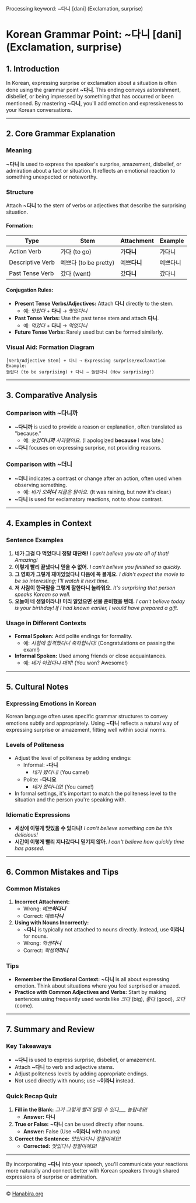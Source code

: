 Processing keyword: ~다니 [dani] (Exclamation, surprise)
# Korean Grammar Point: ~다니 [dani] (Exclamation, surprise)

## 1. Introduction
In Korean, expressing surprise or exclamation about a situation is often done using the grammar point **~다니**. This ending conveys astonishment, disbelief, or being impressed by something that has occurred or been mentioned. By mastering **~다니**, you'll add emotion and expressiveness to your Korean conversations.

---
## 2. Core Grammar Explanation
### Meaning
**~다니** is used to express the speaker's surprise, amazement, disbelief, or admiration about a fact or situation. It reflects an emotional reaction to something unexpected or noteworthy.
### Structure
Attach **~다니** to the stem of verbs or adjectives that describe the surprising situation.
#### Formation:
| **Type**           | **Stem**             | **Attachment** | **Example**        |
|--------------------|----------------------|----------------|--------------------|
| Action Verb        | 가다 (to go)         | 가**다니**     | 가다니             |
| Descriptive Verb   | 예쁘다 (to be pretty)| 예쁘**다니**   | 예쁘다니           |
| Past Tense Verb    | 갔다 (went)          | 갔**다니**     | 갔다니             |
#### Conjugation Rules:
- **Present Tense Verbs/Adjectives:** Attach **다니** directly to the stem.
  - 예: *맛있다* + **다니** → *맛있다니*
- **Past Tense Verbs:** Use the past tense stem and attach **다니**.
  - 예: *먹었다* + **다니** → *먹었다니*
- **Future Tense Verbs:** Rarely used but can be formed similarly.
### Visual Aid: Formation Diagram
```
[Verb/Adjective Stem] + 다니 → Expressing surprise/exclamation
Example:
놀랍다 (to be surprising) + 다니 → 놀랍다니 (How surprising!)
```
---
## 3. Comparative Analysis
### Comparison with **~다니까**
- **~다니까** is used to provide a reason or explanation, often translated as "because."
  - 예: *늦었**다니까** 사과했어요.* (I apologized **because** I was late.)
- **~다니** focuses on expressing surprise, not providing reasons.
### Comparison with **~더니**
- **~더니** indicates a contrast or change after an action, often used when observing something.
  - 예: *비가 오**더니** 지금은 맑아요.* (It was raining, but now it's clear.)
- **~다니** is used for exclamatory reactions, not to show contrast.
---
## 4. Examples in Context
### Sentence Examples
1. **네가 그걸 다 먹었다니 정말 대단해!**
   *I can't believe you ate all of that! Amazing!*
2. **이렇게 빨리 끝냈다니 믿을 수 없어.**
   *I can't believe you finished so quickly.*
3. **그 영화가 그렇게 재미있었다니 다음에 꼭 볼게요.**
   *I didn't expect the movie to be so interesting; I'll watch it next time.*
4. **저 사람이 한국말을 그렇게 잘한다니 놀라워요.**
   *It's surprising that person speaks Korean so well.*
5. **오늘이 네 생일이라니! 미리 알았으면 선물 준비했을 텐데.**
   *I can't believe today is your birthday! If I had known earlier, I would have prepared a gift.*
### Usage in Different Contexts
- **Formal Spoken:** Add polite endings for formality.
  - 예: *시험에 합격했다니 축하합니다!* (Congratulations on passing the exam!)
- **Informal Spoken:** Used among friends or close acquaintances.
  - 예: *네가 이겼다니 대박!* (You won? Awesome!)
---
## 5. Cultural Notes
### Expressing Emotions in Korean
Korean language often uses specific grammar structures to convey emotions subtly and appropriately. Using **~다니** reflects a natural way of expressing surprise or amazement, fitting well within social norms.
### Levels of Politeness
- Adjust the level of politeness by adding endings:
  - Informal: **-다니**
    - *네가 왔다니!* (You came!)
  - Polite: **-다니요**
    - *네가 왔다니요!* (You came!)
- In formal settings, it's important to match the politeness level to the situation and the person you're speaking with.
### Idiomatic Expressions
- **세상에 이렇게 맛있을 수 있다니!**
  *I can't believe something can be this delicious!*
- **시간이 이렇게 빨리 지나갔다니 믿기지 않아.**
  *I can't believe how quickly time has passed.*
---
## 6. Common Mistakes and Tips
### Common Mistakes
1. **Incorrect Attachment:**
   - Wrong: *예쁘**하다니***
   - Correct: *예쁘**다니***
2. **Using with Nouns Incorrectly:**
   - **~다니** is typically not attached to nouns directly. Instead, use **이라니** for nouns.
   - Wrong: *학생**다니***
   - Correct: *학생**이라니***
### Tips
- **Remember the Emotional Context:** **~다니** is all about expressing emotion. Think about situations where you feel surprised or amazed.
- **Practice with Common Adjectives and Verbs:** Start by making sentences using frequently used words like *크다* (big), *좋다* (good), *오다* (come).
---
## 7. Summary and Review
### Key Takeaways
- **~다니** is used to express surprise, disbelief, or amazement.
- Attach **~다니** to verb and adjective stems.
- Adjust politeness levels by adding appropriate endings.
- Not used directly with nouns; use **~이라니** instead.
### Quick Recap Quiz
1. **Fill in the Blank:** *그가 그렇게 빨리 달릴 수 있다___ 놀랍네요!*
   - **Answer:** **다니**
2. **True or False:** **~다니** can be used directly after nouns.
   - **Answer:** False (Use **~이라니** with nouns)
3. **Correct the Sentence:** *맛있다다니 정말이에요!*
   - **Corrected:** *맛있다니 정말이에요!*
---
By incorporating **~다니** into your speech, you'll communicate your reactions more naturally and connect better with Korean speakers through shared expressions of surprise or admiration.

---
© [Hanabira.org](https://hanabira.org)
